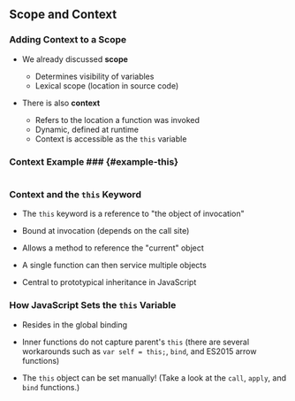 ## Scope and Context

### Adding Context to a Scope

  - We already discussed **scope**
    -   Determines visibility of variables
    -   Lexical scope (location in source code)

  - There is also **context**
    -   Refers to the location a function was invoked
    -   Dynamic, defined at runtime
    -   Context is accessible as the `this` variable

### Context Example ### {#example-this}

~~~ {.javascript insert="../../../src/examples/js/this.js"}
~~~

### Context and the `this` Keyword

  - The `this` keyword is a reference to "the object of invocation"

  - Bound at invocation (depends on the call site)

  - Allows a method to reference the "current" object

  - A single function can then service multiple objects

  - Central to prototypical inheritance in JavaScript

### How JavaScript Sets the `this` Variable

  - Resides in the global binding

  - Inner functions do not capture parent's `this` (there are several
    workarounds such as `var self = this;`, `bind`, and ES2015 arrow
    functions)

  - The `this` object can be set manually! (Take a look at the `call`,
    `apply`, and `bind` functions.)
